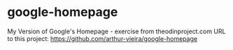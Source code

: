 # google-homepage
My Version of Google's Homepage - exercise from theodinproject.com
URL to this project: https://github.com/arthur-vieira/google-homepage
